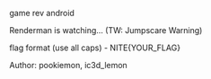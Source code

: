 game rev android

Renderman is watching... (TW: Jumpscare Warning)

flag format (use all caps) - NITE{YOUR_FLAG}

Author: pookiemon, ic3d_lemon
